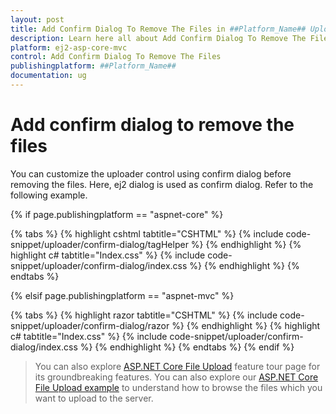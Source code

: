 ```yaml
---
layout: post
title: Add Confirm Dialog To Remove The Files in ##Platform_Name## Uploader Component
description: Learn here all about Add Confirm Dialog To Remove The Files in Syncfusion ##Platform_Name## Uploader component of Syncfusion Essential JS 2 and more.
platform: ej2-asp-core-mvc
control: Add Confirm Dialog To Remove The Files
publishingplatform: ##Platform_Name##
documentation: ug
---
```



# Add confirm dialog to remove the files

You can customize the uploader control using confirm dialog before removing the files.
Here, ej2 dialog is used as confirm dialog. Refer to the following example.

{% if page.publishingplatform == "aspnet-core" %}

{% tabs %}
{% highlight cshtml tabtitle="CSHTML" %}
{% include code-snippet/uploader/confirm-dialog/tagHelper %}
{% endhighlight %}
{% highlight c# tabtitle="Index.css" %}
{% include code-snippet/uploader/confirm-dialog/index.css %}
{% endhighlight %}
{% endtabs %}

{% elsif page.publishingplatform == "aspnet-mvc" %}

{% tabs %}
{% highlight razor tabtitle="CSHTML" %}
{% include code-snippet/uploader/confirm-dialog/razor %}
{% endhighlight %}
{% highlight c# tabtitle="Index.css" %}
{% include code-snippet/uploader/confirm-dialog/index.css %}
{% endhighlight %}
{% endtabs %}
{% endif %}



> You can also explore [ASP.NET Core File Upload](https://www.syncfusion.com/aspnet-core-ui-controls/file-upload) feature tour page for its groundbreaking features. You can also explore our [ASP.NET Core File Upload example](https://ej2.syncfusion.com/aspnetcore/Uploader/DefaultFunctionalities#/material) to understand how to browse the files which you want to upload to the server.